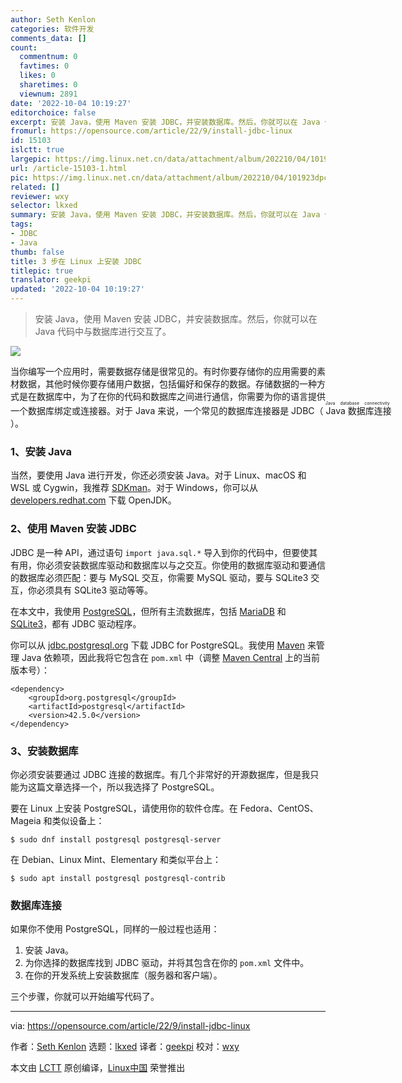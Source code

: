 ```yaml
---
author: Seth Kenlon
categories: 软件开发
comments_data: []
count:
  commentnum: 0
  favtimes: 0
  likes: 0
  sharetimes: 0
  viewnum: 2891
date: '2022-10-04 10:19:27'
editorchoice: false
excerpt: 安装 Java，使用 Maven 安装 JDBC，并安装数据库。然后，你就可以在 Java 代码中与数据库进行交互了。
fromurl: https://opensource.com/article/22/9/install-jdbc-linux
id: 15103
islctt: true
largepic: https://img.linux.net.cn/data/attachment/album/202210/04/101923dpc8nnzsz5xxpn1x.jpg
url: /article-15103-1.html
pic: https://img.linux.net.cn/data/attachment/album/202210/04/101923dpc8nnzsz5xxpn1x.jpg.thumb.jpg
related: []
reviewer: wxy
selector: lkxed
summary: 安装 Java，使用 Maven 安装 JDBC，并安装数据库。然后，你就可以在 Java 代码中与数据库进行交互了。
tags:
- JDBC
- Java
thumb: false
title: 3 步在 Linux 上安装 JDBC
titlepic: true
translator: geekpi
updated: '2022-10-04 10:19:27'
---
```



> 
> 安装 Java，使用 Maven 安装 JDBC，并安装数据库。然后，你就可以在 Java 代码中与数据库进行交互了。
> 
> 
> 


![](/data/attachment/album/202210/04/101923dpc8nnzsz5xxpn1x.jpg)


当你编写一个应用时，需要数据存储是很常见的。有时你要存储你的应用需要的素材数据，其他时候你要存储用户数据，包括偏好和保存的数据。存储数据的一种方式是在数据库中，为了在你的代码和数据库之间进行通信，你需要为你的语言提供一个数据库绑定或连接器。对于 Java 来说，一个常见的数据库连接器是 JDBC（<ruby> Java 数据库连接 <rt>  Java database connectivity </rt></ruby>）。


### 1、安装 Java


当然，要使用 Java 进行开发，你还必须安装 Java。对于 Linux、macOS 和 WSL 或 Cygwin，我推荐 [SDKman](https://opensource.com/article/22/3/manage-java-versions-sdkman)。对于 Windows，你可以从 [developers.redhat.com](https://developers.redhat.com/products/openjdk/download?intcmp=7013a000002qLH8AAM) 下载 OpenJDK。


### 2、使用 Maven 安装 JDBC


JDBC 是一种 API，通过语句 `import java.sql.*` 导入到你的代码中，但要使其有用，你必须安装数据库驱动和数据库以与之交互。你使用的数据库驱动和要通信的数据库必须匹配：要与 MySQL 交互，你需要 MySQL 驱动，要与 SQLite3 交互，你必须具有 SQLite3 驱动等等。


在本文中，我使用 [PostgreSQL](http://LINK-TO-POSTGRESQL-INTRO-ARTICLE)，但所有主流数据库，包括 [MariaDB](https://www.redhat.com/sysadmin/mysql-mariadb-introduction) 和 [SQLite3](https://opensource.com/article/21/2/sqlite3-cheat-sheet)，都有 JDBC 驱动程序。


你可以从 [jdbc.postgresql.org](https://jdbc.postgresql.org/download.html) 下载 JDBC for PostgreSQL。我使用 [Maven](https://opensource.com/article/22/3/maven-manage-java-dependencies) 来管理 Java 依赖项，因此我将它包含在 `pom.xml` 中（调整 [Maven Central](https://mvnrepository.com/artifact/org.postgresql/postgresql) 上的当前版本号）：



```
<dependency>
    <groupId>org.postgresql</groupId>
    <artifactId>postgresql</artifactId>
    <version>42.5.0</version>
</dependency>

```

### 3、安装数据库


你必须安装要通过 JDBC 连接的数据库。有几个非常好的开源数据库，但是我只能为这篇文章选择一个，所以我选择了 PostgreSQL。


要在 Linux 上安装 PostgreSQL，请使用你的软件仓库。在 Fedora、CentOS、Mageia 和类似设备上：



```
$ sudo dnf install postgresql postgresql-server

```

在 Debian、Linux Mint、Elementary 和类似平台上：



```
$ sudo apt install postgresql postgresql-contrib

```

### 数据库连接


如果你不使用 PostgreSQL，同样的一般过程也适用：


1. 安装 Java。
2. 为你选择的数据库找到 JDBC 驱动，并将其包含在你的 `pom.xml` 文件中。
3. 在你的开发系统上安装数据库（服务器和客户端）。


三个步骤，你就可以开始编写代码了。




---


via: <https://opensource.com/article/22/9/install-jdbc-linux>


作者：[Seth Kenlon](https://opensource.com/users/seth) 选题：[lkxed](https://github.com/lkxed) 译者：[geekpi](https://github.com/geekpi) 校对：[wxy](https://github.com/wxy)


本文由 [LCTT](https://github.com/LCTT/TranslateProject) 原创编译，[Linux中国](https://linux.cn/) 荣誉推出